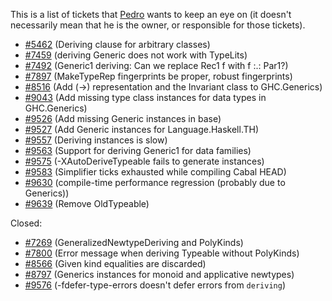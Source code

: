 
This is a list of tickets that [ Pedro](http://dreixel.net) wants to keep an eye on (it doesn't necessarily mean that he is the owner, or responsible for those tickets).

- [\#5462](https://gitlab.haskell.org//ghc/ghc/issues/5462) (Deriving clause for arbitrary classes)
- [\#7459](https://gitlab.haskell.org//ghc/ghc/issues/7459) (deriving Generic does not work with TypeLits)
- [\#7492](https://gitlab.haskell.org//ghc/ghc/issues/7492) (Generic1 deriving: Can we replace Rec1 f with f :.: Par1?)
- [\#7897](https://gitlab.haskell.org//ghc/ghc/issues/7897) (MakeTypeRep fingerprints be proper, robust fingerprints)
- [\#8516](https://gitlab.haskell.org//ghc/ghc/issues/8516) (Add (-\>) representation and the Invariant class to GHC.Generics)
- [\#9043](https://gitlab.haskell.org//ghc/ghc/issues/9043) (Add missing type class instances for data types in GHC.Generics)
- [\#9526](https://gitlab.haskell.org//ghc/ghc/issues/9526) (Add missing Generic instances in base)
- [\#9527](https://gitlab.haskell.org//ghc/ghc/issues/9527) (Add Generic instances for Language.Haskell.TH)
- [\#9557](https://gitlab.haskell.org//ghc/ghc/issues/9557) (Deriving instances is slow)
- [\#9563](https://gitlab.haskell.org//ghc/ghc/issues/9563) (Support for deriving Generic1 for data families)
- [\#9575](https://gitlab.haskell.org//ghc/ghc/issues/9575) (-XAutoDeriveTypeable fails to generate instances)
- [\#9583](https://gitlab.haskell.org//ghc/ghc/issues/9583) (Simplifier ticks exhausted while compiling Cabal HEAD)
- [\#9630](https://gitlab.haskell.org//ghc/ghc/issues/9630) (compile-time performance regression (probably due to Generics))
- [\#9639](https://gitlab.haskell.org//ghc/ghc/issues/9639) (Remove OldTypeable)


Closed:

- [\#7269](https://gitlab.haskell.org//ghc/ghc/issues/7269) (GeneralizedNewtypeDeriving and PolyKinds)
- [\#7800](https://gitlab.haskell.org//ghc/ghc/issues/7800) (Error message when deriving Typeable without PolyKinds)
- [\#8566](https://gitlab.haskell.org//ghc/ghc/issues/8566) (Given kind equalities are discarded)
- [\#8797](https://gitlab.haskell.org//ghc/ghc/issues/8797) (Generics instances for monoid and applicative newtypes)
- [\#9576](https://gitlab.haskell.org//ghc/ghc/issues/9576) (-fdefer-type-errors doesn't defer errors from `deriving`)
